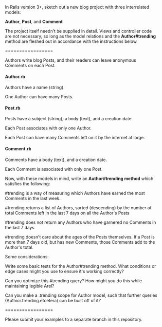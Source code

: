 In Rails version 3+, sketch out a new blog project with three interrelated models:  

**Author**, **Post**, and **Comment** 

The project itself needn't be supplied in detail.  Views and controller code are not necessary, so long as the model relations and the **Author#trending** method are fleshed out in accordance with the instructions below.

=================

Authors write blog Posts, and their readers can leave anonymous Comments on each Post.

#### Author.rb

Authors have a name (string).

One Author can have many Posts.

#### Post.rb

Posts have a subject (string), a body (text), and a creation date.

Each Post associates with only one Author.

Each Post can have many Comments left on it by the internet at large.

#### Comment.rb

Comments have a body (text), and a creation date.

Each Comment is associated with only one Post.

Now, with these models in mind, write an **Author#trending method** which satisfies the following: 

\#trending is a way of measuring which Authors have earned the most Comments in the last week.

\#trending returns a list of Authors, sorted (descending) by the number of total Comments left in the last 7 days on all the Author's Posts

\#trending does not return any Authors who have garnered no Comments in the last 7 days.

\#trending doesn't care about the ages of the Posts themselves.  If a Post is more than 7 days old, but has new Comments, those Comments add to the Author's total.

Some considerations:

Write some basic tests for the Author#trending method.  What conditions or edge cases might you use to ensure it's working correctly?

Can you optimize this #trending query?  How might you do this while maintaining legible Arel? 

Can you make a .trending scope for Author model, such that further queries (Authior.trending.etcetera) can be built off of it?

=================

Please submit your examples to a separate branch in this repository.
